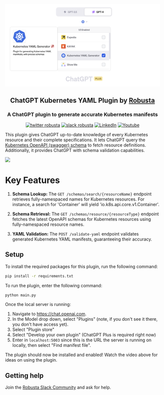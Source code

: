 <div id="top"></div>

<div align="center">
  <img src="./screenshot.png" />

  <h2>ChatGPT Kubernetes YAML Plugin by <a href="https://home.robusta.dev/">Robusta</a></h2>
    <h3>A ChatGPT plugin to generate accurate Kubernetes manifests</h3>

  [![twitter robusta](https://img.shields.io/twitter/follow/RobustaDev?logo=twitter&color=blue&label=@RobustaDev&style=flat-square)](https://twitter.com/RobustaDev)
  [![slack robusta](https://img.shields.io/badge/Slack-Join-4A154B?style=flat-square&logo=slack&logoColor=white)](https://bit.ly/robusta-slack)
 <a href="https://www.linkedin.com/company/robusta-dev/"><img alt="LinkedIn" title="LinkedIn" src="https://img.shields.io/badge/-LinkedIn-blue?style=flat-square&logo=Linkedin&logoColor=white"/></a>
  <a href="https://www.youtube.com/channel/UCeLrAOI3anJAfO3BrYVB62Q"><img alt="Youtube" title="Youtube" src="https://img.shields.io/youtube/channel/subscribers/UCeLrAOI3anJAfO3BrYVB62Q?color=%23ff0000&label=Robusta%20Dev&logo=youtube&logoColor=%23ff0000&style=flat-square"/></a>

</div>

This plugin gives ChatGPT up-to-date knowledge of every Kubernetes resource and their complete specifications. It lets ChatGPT query the [Kubernetes OpenAPI (swagger) schema](https://raw.githubusercontent.com/kubernetes/kubernetes/master/api/openapi-spec/swagger.json) to fetch resource definitions. Additionally, it provides ChatGPT with schema validation capabilities.

<a href="https://www.loom.com/share/ff472bbdb9494ef4aca1c3f23dee8742">
    <img src="https://cdn.loom.com/sessions/thumbnails/ff472bbdb9494ef4aca1c3f23dee8742-with-play.gif">
  </a>
  
# Key Features
1. **Schema Lookup:** The `GET /schemas/search/{resourceName}` endpoint retrieves fully-namespaced names for Kubernetes resources. For instance, a search for 'Container' will yield 'io.k8s.api.core.v1.Container'.

2. **Schema Retrieval:** The `GET /schemas/resource/{resourceType}` endpoint fetches the latest OpenAPI schemas for Kubernetes resources using fully-namespaced resource names.

3. **YAML Validation:** The `POST /validate-yaml` endpoint validates generated Kubernetes YAML manifests, guaranteeing their accuracy.

## Setup

To install the required packages for this plugin, run the following command:

```bash
pip install -r requirements.txt
```

To run the plugin, enter the following command:

```bash
python main.py
```

Once the local server is running:

1. Navigate to https://chat.openai.com. 
2. In the Model drop down, select "Plugins" (note, if you don't see it there, you don't have access yet).
3. Select "Plugin store"
4. Select "Develop your own plugin" (ChatGPT Plus is required right now)
5. Enter in `localhost:5003` since this is the URL the server is running on locally, then select "Find manifest file".

The plugin should now be installed and enabled! Watch the video above for ideas on using the plugin.

## Getting help

Join the [Robusta Slack Community](https://bit.ly/robusta-slack) and ask for help.
